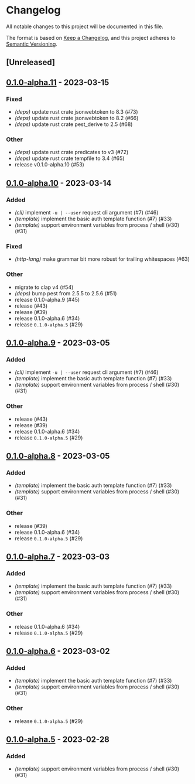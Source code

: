 # Changelog
All notable changes to this project will be documented in this file.

The format is based on [Keep a Changelog](https://keepachangelog.com/en/1.0.0/),
and this project adheres to [Semantic Versioning](https://semver.org/spec/v2.0.0.html).

## [Unreleased]

## [0.1.0-alpha.11](https://github.com/curlz-rs/curlz/compare/v0.1.0-alpha.10...v0.1.0-alpha.11) - 2023-03-15

### Fixed
- *(deps)* update rust crate jsonwebtoken to 8.3 (#73)
- *(deps)* update rust crate jsonwebtoken to 8.2 (#66)
- *(deps)* update rust crate pest_derive to 2.5 (#68)

### Other
- *(deps)* update rust crate predicates to v3 (#72)
- *(deps)* update rust crate tempfile to 3.4 (#65)
- release v0.1.0-alpha.10 (#53)

## [0.1.0-alpha.10](https://github.com/curlz-rs/curlz/compare/v0.1.0-alpha.9...v0.1.0-alpha.10) - 2023-03-14

### Added
- *(cli)* implement `-u | --user` request cli argument (#7) (#46)
- *(template)* implement the basic auth template function (#7) (#33)
- *(template)* support environment variables from process / shell (#30) (#31)

### Fixed
- *(http-lang)* make grammar bit more robust for trailing whitespaces (#63)

### Other
- migrate to clap v4 (#54)
- *(deps)* bump pest from 2.5.5 to 2.5.6 (#51)
- release 0.1.0-alpha.9 (#45)
- release (#43)
- release (#39)
- release 0.1.0-alpha.6 (#34)
- release `0.1.0-alpha.5` (#29)

## [0.1.0-alpha.9](https://github.com/curlz-rs/curlz/compare/v0.1.0-alpha.8...v0.1.0-alpha.9) - 2023-03-05

### Added
- *(cli)* implement `-u | --user` request cli argument (#7) (#46)
- *(template)* implement the basic auth template function (#7) (#33)
- *(template)* support environment variables from process / shell (#30) (#31)

### Other
- release (#43)
- release (#39)
- release 0.1.0-alpha.6 (#34)
- release `0.1.0-alpha.5` (#29)

## [0.1.0-alpha.8](https://github.com/curlz-rs/curlz/compare/v0.1.0-alpha.7...v0.1.0-alpha.8) - 2023-03-05

### Added
- *(template)* implement the basic auth template function (#7) (#33)
- *(template)* support environment variables from process / shell (#30) (#31)

### Other
- release (#39)
- release 0.1.0-alpha.6 (#34)
- release `0.1.0-alpha.5` (#29)

## [0.1.0-alpha.7](https://github.com/curlz-rs/curlz/compare/v0.1.0-alpha.6...v0.1.0-alpha.7) - 2023-03-03

### Added
- *(template)* implement the basic auth template function (#7) (#33)
- *(template)* support environment variables from process / shell (#30) (#31)

### Other
- release 0.1.0-alpha.6 (#34)
- release `0.1.0-alpha.5` (#29)

## [0.1.0-alpha.6](https://github.com/curlz-rs/curlz/compare/v0.1.0-alpha.5...v0.1.0-alpha.6) - 2023-03-02

### Added
- *(template)* implement the basic auth template function (#7) (#33)
- *(template)* support environment variables from process / shell (#30) (#31)

### Other
- release `0.1.0-alpha.5` (#29)

## [0.1.0-alpha.5](https://github.com/curlz-rs/curlz/compare/v0.1.0-alpha.4...v0.1.0-alpha.5) - 2023-02-28

### Added
- *(template)* support environment variables from process / shell (#30) (#31)
